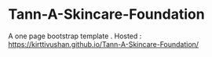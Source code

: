 # Tann-A-Skincare-Foundation
A one page bootstrap template .
Hosted : https://kirttivushan.github.io/Tann-A-Skincare-Foundation/
